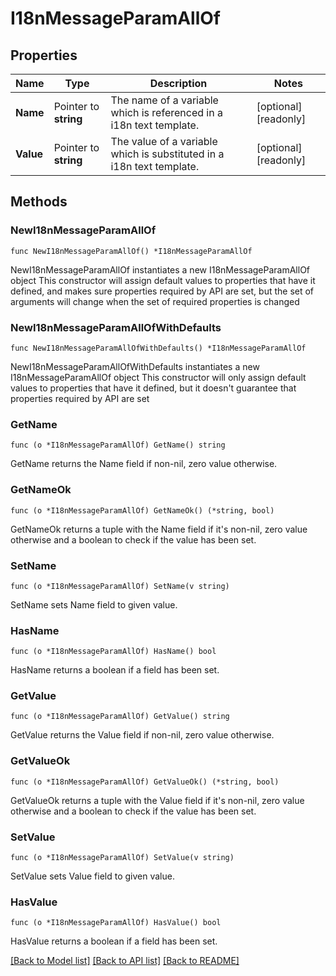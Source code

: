 # I18nMessageParamAllOf

## Properties

Name | Type | Description | Notes
------------ | ------------- | ------------- | -------------
**Name** | Pointer to **string** | The name of a variable which is referenced in a i18n text template. | [optional] [readonly] 
**Value** | Pointer to **string** | The value of a variable which is substituted in a i18n text template. | [optional] [readonly] 

## Methods

### NewI18nMessageParamAllOf

`func NewI18nMessageParamAllOf() *I18nMessageParamAllOf`

NewI18nMessageParamAllOf instantiates a new I18nMessageParamAllOf object
This constructor will assign default values to properties that have it defined,
and makes sure properties required by API are set, but the set of arguments
will change when the set of required properties is changed

### NewI18nMessageParamAllOfWithDefaults

`func NewI18nMessageParamAllOfWithDefaults() *I18nMessageParamAllOf`

NewI18nMessageParamAllOfWithDefaults instantiates a new I18nMessageParamAllOf object
This constructor will only assign default values to properties that have it defined,
but it doesn't guarantee that properties required by API are set

### GetName

`func (o *I18nMessageParamAllOf) GetName() string`

GetName returns the Name field if non-nil, zero value otherwise.

### GetNameOk

`func (o *I18nMessageParamAllOf) GetNameOk() (*string, bool)`

GetNameOk returns a tuple with the Name field if it's non-nil, zero value otherwise
and a boolean to check if the value has been set.

### SetName

`func (o *I18nMessageParamAllOf) SetName(v string)`

SetName sets Name field to given value.

### HasName

`func (o *I18nMessageParamAllOf) HasName() bool`

HasName returns a boolean if a field has been set.

### GetValue

`func (o *I18nMessageParamAllOf) GetValue() string`

GetValue returns the Value field if non-nil, zero value otherwise.

### GetValueOk

`func (o *I18nMessageParamAllOf) GetValueOk() (*string, bool)`

GetValueOk returns a tuple with the Value field if it's non-nil, zero value otherwise
and a boolean to check if the value has been set.

### SetValue

`func (o *I18nMessageParamAllOf) SetValue(v string)`

SetValue sets Value field to given value.

### HasValue

`func (o *I18nMessageParamAllOf) HasValue() bool`

HasValue returns a boolean if a field has been set.


[[Back to Model list]](../README.md#documentation-for-models) [[Back to API list]](../README.md#documentation-for-api-endpoints) [[Back to README]](../README.md)


